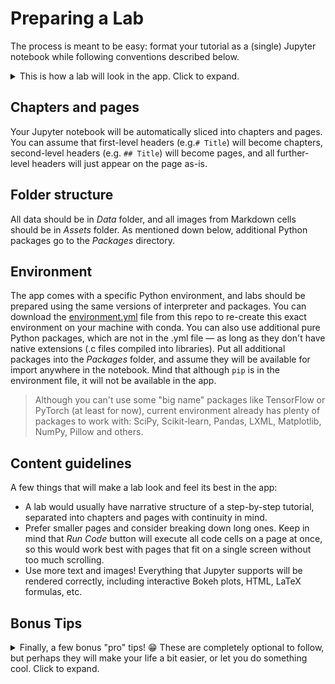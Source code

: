 # Preparing a Lab

The process is meant to be easy: format your tutorial as a (single) Jupyter notebook while following conventions described below.

<details><summary>This is how a lab will look in the app. Click to expand.</summary>
<p align="center">
  <img src="img/iris-lab-in-app-2.png" width="900" title="App screenshot showing Iris lab">
  <img src="img/iris-lab-in-app-3.png" width="900" title="App screenshot showing Iris lab">
  <img src="img/iris-lab-in-app-4.png" width="900" title="App screenshot showing Iris lab">
  <img src="img/iris-lab-in-app-5.png" width="900" title="App screenshot showing Iris lab">
</p>
</details>

## Chapters and pages
Your Jupyter notebook will be automatically sliced into chapters and pages. You can assume that first-level headers (e.g.`# Title`) will become chapters, second-level headers (e.g. `## Title`) will become pages, and all further-level headers will just appear on the page as-is.

## Folder structure
All data should be in _Data_ folder, and all images from Markdown cells should be in _Assets_ folder. As mentioned down below, additional Python packages go to the _Packages_ directory. 

## Environment
The app comes with a specific Python environment, and labs should be prepared using the same versions of interpreter and packages. You can download the [environment.yml](environment.yml) file from this repo to re-create this exact environment on your machine with conda. You can also use additional pure Python packages, which are not in the .yml file — as long as they don't have native extensions (.c files compiled into libraries). Put all additional packages into the _Packages_ folder, and assume they will be available for import anywhere in the notebook. Mind that although `pip` is in the environment file, it will not be available in the app.

> Although you can't use some "big name" packages like TensorFlow or PyTorch (at least for now), current environment already has plenty of packages to work with: SciPy, Scikit-learn, Pandas, LXML, Matplotlib, NumPy, Pillow and others.

## Content guidelines
A few things that will make a lab look and feel its best in the app:
* A lab would usually have narrative structure of a step-by-step tutorial, separated into chapters and pages with continuity in mind.
* Prefer smaller pages and consider breaking down long ones. Keep in mind that _Run Code_ button will execute all code cells on a page at once, so this would work best with pages that fit on a single screen without too much scrolling.
* Use more text and images! Everything that Jupyter supports will be rendered correctly, including interactive Bokeh plots, HTML, LaTeX formulas, etc.

## Bonus Tips
<details><summary>Finally, a few bonus "pro" tips! 😁 These are completely optional to follow, but perhaps they will make your life a bit easier, or let you do something cool. Click to expand.</summary>

### Hidden cells
JupyterLab lets you hide cells by clicking the blue cell selection indicator to the left of the cell. Hidden cells will not be shown on the lab page, but the code in them _will_ get executed with all other code cells on page when user taps _Run Code_ button.

### Different images for light and dark themes
The app supports light and dark interface themes, and you can add separate light and dark variants of an image that you embed into a Markdown cell — with a bit of HTML. For example, under the hood, the app will inject the following CSS into each lab page, whenever (and only when) _dark_ UI theme is active:

```css
.juno_ui_theme_light {
    display: none;
}

.juno_ui_theme_dark {
    display: inline-block;
}
```

Basically, this means that this HTML code in a Markdown cell will display `nn_light.png` image for light UI theme, and `nn_dark.png` when dark mode is enabled:

```html
<img src="Assets/nn_light.png" class="juno_ui_theme_light" style="display: inline-block;"><img src="Assets/nn_dark.png" class="juno_ui_theme_dark" style="display: none;">
```

### Continuity
Don't expect the pages to be opened and executed one after another, the user should be able to jump to an arbitrary page. Don't worry about initialising variables in code cells: the app will correctly set interpreter state for each page, including variables initialised on previous pages, or modules imported earlier. But don't rely on files created on disk in earlier pages, those are not part of the page "context".
  
### Consider using smaller datasets
Try to keep lab's performance footprint at minimum: for example, use smaller datasets. One of our sample labs operates with a smaller MNIST dataset which only has 10,000 examples from the original 70,000 — it makes final labs much smaller, not to mention it takes less time to train a model, while illustrating the point just as well. Remember, all code is executed locally, using device's hardware (so performance could become a constraint for complex computations).

### Clear unused variables
Finally, it's a good practice to delete variables and clear other resources you no longer use in the rest of the lab. Use a hidden code cell at the end of the page for this:

<p align="center">
  <img src="img/hidden-cell-collapsed.png" width="200" title="Collapsed cell"> <img src="img/hidden-cell-expanded.png" width="200" title="Expanded cell">
</p>

Deleting a variable with `del df`, or clearing a Matplotlib figure with `fig.clear()` goes a long way in keeping lab size in check.
</details>

